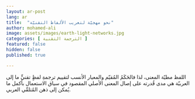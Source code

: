 ```yaml
---
layout: ar-post
lang: ar
title:  "نحو مهجيّة لتعريب الألفاظ التقنيّة"
author: mohamed-ali
image: assets/images/earth-light-networks.jpg
categories: [ الترجمة التقنية ]
featured: false
hidden: false
published: true

---
```


اللفظ مطيّة المعنى، لذا فالحَكَمُ المُقيّم والمعيار الأنسب لتقييم ترجمةِ لفظٍ تقنيٍّ ما إلى العربيّة هي مدى قُدرته على إصال المعنى الأصلي المقصود في سياق الاستعمال بأكمل ما يُمكن إلى ذهن المُتلقّي العربي. 
